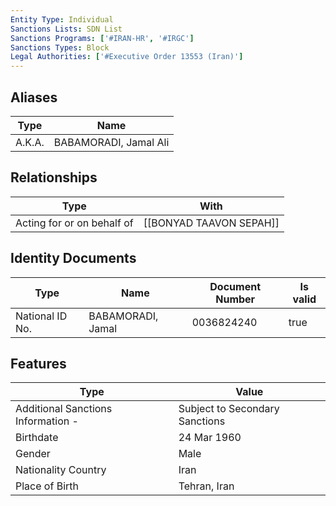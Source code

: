 ```yaml
---
Entity Type: Individual
Sanctions Lists: SDN List
Sanctions Programs: ['#IRAN-HR', '#IRGC']
Sanctions Types: Block
Legal Authorities: ['#Executive Order 13553 (Iran)']
---
```


## Aliases
| Type  | Name      | 
|-------|-----------|
| A.K.A. | BABAMORADI, Jamal Ali |

## Relationships
| Type  | With      | 
|-------|-----------|
| Acting for or on behalf of | [[BONYAD TAAVON SEPAH]] |

## Identity Documents
| Type  | Name      | Document Number | Is valid |
|-------|-----------|-----------------|----------|
| National ID No. | BABAMORADI, Jamal | 0036824240 | true |

## Features
| Type  | Value      |
|-------|------------|
| Additional Sanctions Information - | Subject to Secondary Sanctions |
| Birthdate | 24 Mar 1960 |
| Gender | Male |
| Nationality Country | Iran |
| Place of Birth | Tehran, Iran |
